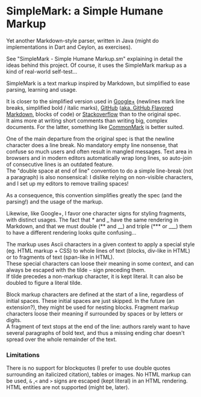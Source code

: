 SimpleMark: a Simple Humane Markup
==================================

Yet another Markdown-style parser, written in Java (might do implementations in Dart and Ceylon, as exercises).

See "SimpleMark - Simple Humane Markup.sm" explaining in detail the ideas behind this project. Of course, it uses the SimpleMark markup as a kind of real-world self-test...

SimpleMark is a text markup inspired by Markdown, but simplified to ease parsing, learning and usage.

It is closer to the simplified version used in [Google+](http://webapps.stackexchange.com/questions/23078/what-are-all-the-formatting-options-for-a-google-post) (newlines mark line breaks, simplified bold / italic marks), [GitHub](https://help.github.com/articles/markdown-basics/) ([aka. GitHub Flavored Markdown](https://help.github.com/articles/github-flavored-markdown/), blocks of code) or [Stackoverflow](http://stackoverflow.com/editing-help) than to the original spec.<br>
It aims more at writing short comments than writing big, complex documents. For the latter, something like [CommonMark](http://commonmark.org/) is better suited.

One of the main departure from the original spec is that the newline character does a line break. No mandatory empty line nonsense, that confuse so much users and often result in mangled messages. Text area in browsers and in modern editors automatically wrap long lines, so auto-join of consecutive lines is an outdated feature.<br>
The "double space at end of line" convention to do a simple line-break (not a paragraph) is also nonsensical: I dislike relying on non-visible characters, and I set up my editors to remove trailing spaces!

As a consequence, this convention simplifies greatly the spec (and the parsing!) and the usage of the markup.

Likewise, like Google+, I favor one character signs for styling fragments, with distinct usages. The fact that * and _ have the same rendering in Markdown, and that we must double (** and __) and triple (*** or ___) them to have a different rendering looks quite confusing...

The markup uses Ascii characters in a given context to apply a special style (eg. HTML markup + CSS) to whole lines of text (blocks, div-like in HTML) or to fragments of text (span-like in HTML).<br>
These special characters can loose their meaning in some context, and can always be escaped with the tilde `~` sign preceding them.<br>
If tilde precedes a non-markup character, it is kept literal. It can also be doubled to figure a literal tilde.

Block markup characters are defined at the start of a line, regardless of initial spaces. These initial spaces are just skipped. In the future (an extension?), they might be used for nesting blocks.
Fragment markup characters loose their meaning if surrounded by spaces or by letters or digits.<br>
A fragment of text stops at the end of the line: authors rarely want to have several paragraphs of bold text, and thus a missing ending char doesn't spread over the whole remainder of the text.

### Limitations

There is no support for blockquotes (I prefer to use double quotes surrounding an italicized citation), tables or images. No HTML markup can be used, `&` ,`<` and `>` signs are escaped (kept literal) in an HTML rendering. HTML entities are not supported (might be, later).
